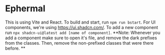 # Ephermal

This is using Vite and React. To build and start, run `npm run bstart`.
For UI components, we're using https://ui.shadcn.com/.
To add a new component run `npx shadcn-ui@latest add [name of component]`.
**Note: Whenever you add a component make sure to open it's file, and remove the dark prefixes from the classes. Then, remove the non-prefixed classes that were there before. **
